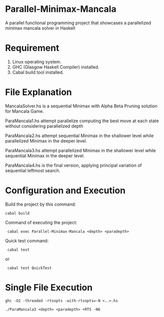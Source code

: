 # Parallel-Minimax-Mancala
A parallel functional programming project that showcases a parallelized minimax mancala solver in Haskell

# Requirement
1. Linux operating system.
2. GHC (Glasgow Haskell Compiler) installed.
3. Cabal build tool installed.

# File Explanation
MancalaSolver.hs is a sequential Minimax with Alpha Beta Pruning solution for Mancala Game. 

ParaMancala1.hs attempt parallelize computing the best move at each state without considering parallelized depth

ParaMancala2.hs attempt sequential Minimax in the shallower level while parallelized Minimax in the deeper level.

ParaMancala3.hs attempt parallelized Minimax in the shallower level while sequential Minimax in the deeper level.

ParaMancala4.hs is the final version, applying principal variation of sequential leftmost search. 

# Configuration and Execution

Build the project by this command:

```cabal build```

Command of executing the project:

``` cabal exec Parallel-Minimax-Mancala <depth> <paradepth>```

Quick test command:

``` cabal test``` 

or

``` cabal test QuickTest```


# Single File Execution

```ghc -O2 -threaded -rtsopts -with-rtsopts=-N <..>.hs```

```./ParaMancala3 <depth> <paradepth> +RTS -N6```



